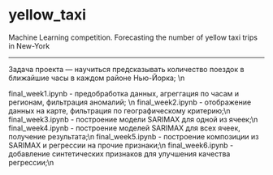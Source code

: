 # yellow_taxi
Machine Learning competition. Forecasting the number of yellow taxi trips in New-York
______________________________________________________________________________________________________________________________________________________________________

Задача проекта — научиться предсказывать количество поездок в ближайшие часы в каждом районе Нью-Йорка; \n

final_week1.ipynb - предобработка данных, агреггация по часам и регионам, фильтрация аномалий; \n
final_week2.ipynb - отображение данных на карте, фильтрация по географическому критерию;\n
final_week3.ipynb - построение модели SARIMAX для одной из ячеек;\n
final_week4.ipynb - построение моделей SARIMAX для всех ячеек, получение результата;\n
final_week5.ipynb - построение композиции из SARIMAX и регрессии на прочие признаки;\n
final_week6.ipynb - добавление синтетических признаков для улучшения качества регрессии;\n

